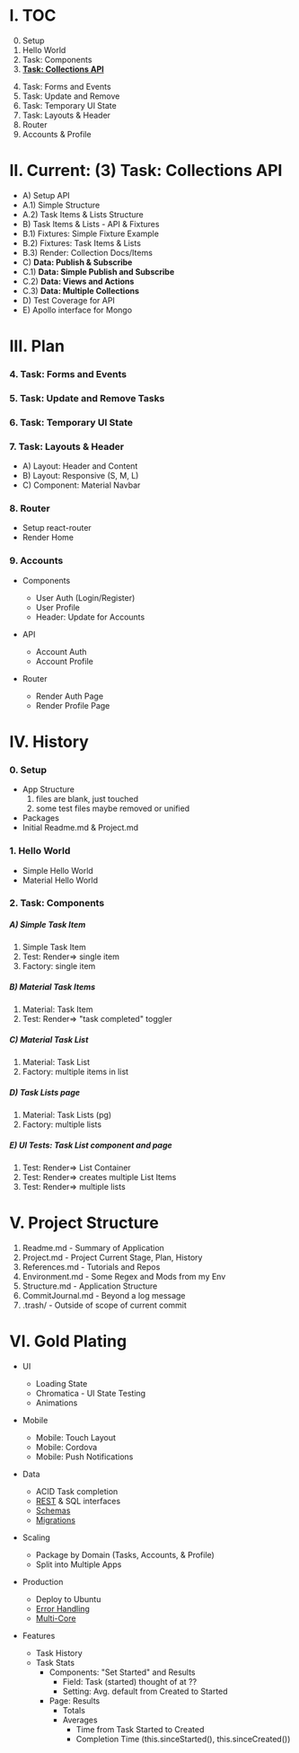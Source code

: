 # I. TOC
<ol start="0">
  <li>Setup</li>
  <li>Hello World</li>
  <li>Task: Components</li>
  <li><u><strong>Task: Collections API</strong></u></li>
</ol>
<ol start="4">
  <li>Task: Forms and Events</li>
  <li>Task: Update and Remove</li>
  <li>Task: Temporary UI State</li>
  <li>Task: Layouts & Header</li>
  <li>Router</li>
  <li>Accounts & Profile</li>
</ol>


# II. Current: (3) Task: Collections API
*  A)  Setup API
  * A.1)  Simple Structure
  * A.2)  Task Items & Lists Structure
*  B)  Task Items & Lists - API & Fixtures
  * B.1)  Fixtures: Simple Fixture Example
  * B.2)  Fixtures: Task Items & Lists
  * B.3)  Render: Collection Docs/Items
*  C)  <strong>Data: Publish & Subscribe</strong>
  * C.1)  <strong>Data: Simple Publish and Subscribe</strong>
  * C.2)  <strong>Data: Views and Actions</strong>
  * C.3)  <strong>Data: Multiple Collections</strong>
*  D) Test Coverage for API
*  E) Apollo interface for Mongo


# III. Plan
### 4. Task: Forms and Events
### 5. Task: Update and Remove Tasks
### 6. Task: Temporary UI State

### 7. Task: Layouts & Header
*  A) Layout:    Header and Content
*  B) Layout:    Responsive (S, M, L)
*  C) Component: Material Navbar

### 8. Router
* Setup react-router
* Render Home

### 9. Accounts
* Components
  * User Auth (Login/Register)
  * User Profile
  * Header: Update for Accounts

* API
  * Account Auth
  * Account Profile

* Router
  * Render Auth Page
  * Render Profile Page


# IV. History
### 0. Setup
* App Structure
  1. files are blank, just touched
  1. some test files maybe removed or unified
* Packages
* Initial Readme.md & Project.md

### 1. Hello World
* Simple Hello World
* Material Hello World

### 2. Task: Components
##### A) Simple Task Item
  1. Simple Task Item
  1. Test: Render=>     single item
  1. Factory:           single item

##### B) Material Task Items
  1. Material:            Task Item
  1. Test: Render=>       "task completed" toggler

##### C) Material Task List
  1. Material:            Task List
  1. Factory:             multiple items in list

##### D) Task Lists page
  1. Material:            Task Lists (pg)
  1. Factory:             multiple lists

##### E) UI Tests: Task List component and page
  1. Test: Render=>       List Container
  1. Test: Render=>       creates multiple List Items
  1. Test: Render=>       multiple lists

# V. Project Structure
1. Readme.md         - Summary of Application
1. Project.md        - Project Current Stage, Plan, History
1. References.md     - Tutorials and Repos
1. Environment.md    - Some Regex and Mods from my Env
1. Structure.md      - Application Structure
1. CommitJournal.md  - Beyond a log message
1. .trash/           - Outside of scope of current commit


# VI. Gold Plating
* UI
  * Loading State
  * Chromatica - UI State Testing
  * Animations

* Mobile
  * Mobile: Touch Layout
  * Mobile: Cordova
  * Mobile: Push Notifications

* Data
  * ACID Task completion
  * [REST](http://guide.meteor.com/data-loading.html#rest-interop) & SQL interfaces
  * [Schemas](http://guide.meteor.com/collections.html#schemas)
  * [Migrations](http://guide.meteor.com/collections.html#migrations)

* Scaling
  * Package by Domain (Tasks, Accounts, & Profile)
  * Split into Multiple Apps

* Production
  * Deploy to Ubuntu
  * [Error Handling](http://guide.meteor.com/methods.html#errors)
  * [Multi-Core](https://meteorhacks.com/introducing-multi-core-support-for-meteor/)
* Features
  * Task History
  * Task Stats
    * Components: "Set Started" and Results
      * Field: Task (started) thought of at ??
      * Setting: Avg. default from Created to Started
    * Page: Results
      * Totals
      * Averages
        * Time from Task Started to Created
        * Completion Time (this.sinceStarted(),    this.sinceCreated())
